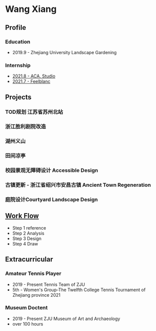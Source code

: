 # Wang Xiang
## Profile
### Education
- 2019.9 - Zhejiang University Landscape Gardening

### Internship
- [2021.8 - ACA. Studio](internwork/aca.md)
- [2021.7 - Feelblanc](internwork/feelblanc.md)

## Projects
### TOD规划 江苏省苏州北站
### 浙江胜利剧院改造
### 湖州义山
### 田间凉亭
### 校园景观无障碍设计 Accessible Design 
### 古镇更新 - 浙江省绍兴市安昌古镇 Ancient Town Regeneration 
### 庭院设计Courtyard Landscape Design 

## [Work Flow](website/index.md)
- Step 1 reference
- Step 2 Analysis
- Step 3 Design
- Step 4 Draw

## Extracurricular
### Amateur Tennis Player
- 2019 - Present Tennis Team of ZJU   
- 5th - Women's Group-The Twelfth College Tennis Tournament of Zhejiang province 2021

### Museum Doctent
- 2019 - Present ZJU Museum of Art and Archaeology
- over 100 hours
